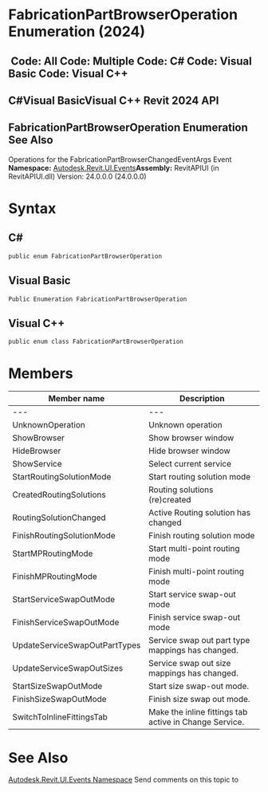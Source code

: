 # FabricationPartBrowserOperation Enumeration (2024)

﻿
 Code: All Code: Multiple Code: C# Code: Visual Basic Code: Visual C++   
---  
C#Visual BasicVisual C++
Revit 2024 API  
---  
FabricationPartBrowserOperation Enumeration  
See Also  
---  
Operations for the FabricationPartBrowserChangedEventArgs Event 
**Namespace:** [Autodesk.Revit.UI.Events](21d3e79a-2484-60b0-b4c6-5cf65cd96039.md "Autodesk.Revit.UI.Events Namespace")**Assembly:** RevitAPIUI (in RevitAPIUI.dll) Version: 24.0.0.0 (24.0.0.0)
# Syntax
C#  
---  
```text
public enum FabricationPartBrowserOperation
```
  
Visual Basic  
---  
```text
Public Enumeration FabricationPartBrowserOperation
```
  
Visual C++  
---  
```text
public enum class FabricationPartBrowserOperation
```
  
# Members
| Member name | Description |
| --- | --- |
| --- | --- |
| UnknownOperation | Unknown operation |
| ShowBrowser | Show browser window |
| HideBrowser | Hide browser window |
| ShowService | Select current service |
| StartRoutingSolutionMode | Start routing solution mode |
| CreatedRoutingSolutions | Routing solutions (re)created |
| RoutingSolutionChanged | Active Routing solution has changed |
| FinishRoutingSolutionMode | Finish routing solution mode |
| StartMPRoutingMode | Start multi-point routing mode |
| FinishMPRoutingMode | Finish multi-point routing mode |
| StartServiceSwapOutMode | Start service swap-out mode |
| FinishServiceSwapOutMode | Finish service swap-out mode |
| UpdateServiceSwapOutPartTypes | Service swap out part type mappings has changed. |
| UpdateServiceSwapOutSizes | Service swap out size mappings has changed. |
| StartSizeSwapOutMode | Start size swap-out mode. |
| FinishSizeSwapOutMode | Finish size swap out mode. |
| SwitchToInlineFittingsTab | Make the inline fittings tab active in Change Service. |

# See Also
[Autodesk.Revit.UI.Events Namespace](21d3e79a-2484-60b0-b4c6-5cf65cd96039.md "Autodesk.Revit.UI.Events Namespace")
Send comments on this topic to 